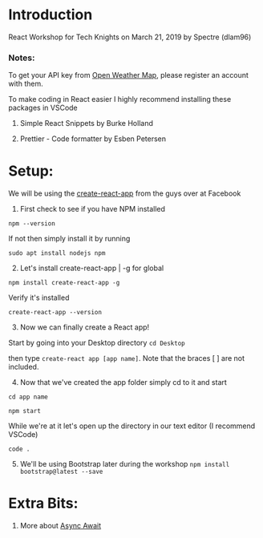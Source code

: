 # Introduction
React Workshop for Tech Knights on March 21, 2019 by Spectre (dlam96)

### Notes:

To get your API key from [Open Weather Map](https://home.openweathermap.org/), please register an account with them.

To make coding in React easier I highly recommend installing these packages in VSCode

1. Simple React Snippets by Burke Holland

2. Prettier - Code formatter by Esben Petersen

# Setup:

We will be using the [create-react-app](https://github.com/facebook/create-react-app) from the guys over at Facebook

1. First check to see if you have NPM installed

  `npm --version`

If not then simply install it by running

  `sudo apt install nodejs npm`

2. Let's install create-react-app | -g for global

  `npm install create-react-app -g`

  Verify it's installed

  `create-react-app --version`

3. Now we can finally create a React app!

  Start by going into your Desktop directory
  `cd Desktop`

  then type `create-react app [app name]`. Note that the braces [ ] are not included.

4. Now that we've created the app folder simply cd to it and start

  `cd app name`

  `npm start`
 
   While we're at it let's open up the directory in our text editor (I recommend VSCode)
 
   `code .`

5. We'll be using Bootstrap later during the workshop 
    `npm install bootstrap@latest --save`

# Extra Bits:

1. More about [Async Await](https://www.valentinog.com/blog/how-async-await-in-react/)

